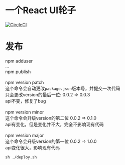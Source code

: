 #  一个React UI轮子
[![CircleCI](https://circleci.com/gh/yangdepp/react-golu-ui.svg?style=svg)](https://circleci.com/gh/yangdepp/react-golu-ui)


#  发布
npm adduser  
...  
npm publish  
\
npm version patch  
这个命令会自动更改```package.json```版本号，并提交一次代码  
只会更改version的最后一位:  0.0.2 => 0.0.3  
api不变，修复了bug  
\
npm version minor  
这个命令会升级version的第二位  0.0.2 => 0.1.0  
api有变化，但是变化并不大，完全不影响现有代码  
\
npm version major  
这个命令会升级version的第一位  0.0.2 => 1.0.0  
api变化很大，影响现有代码  


```sh ./deploy.sh```
